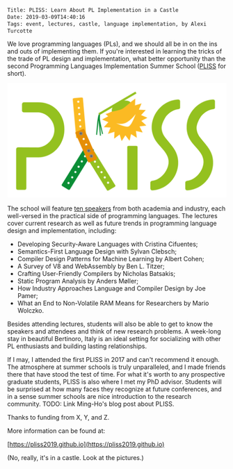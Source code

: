     Title: PLISS: Learn About PL Implementation in a Castle
    Date: 2019-03-09T14:40:16
    Tags: event, lectures, castle, language implementation, by Alexi Turcotte

We love programming languages (PLs), and we should all be in on the ins and outs of
implementing them.
If you're interested in learning the tricks of the trade of PL design and implementation,
what better opportunity than the second Programming Languages Implementation Summer
School ([PLISS](https://pliss2019.github.io/) for short).

<!-- more -->

<img src="/img/pliss_summer_school_2017_logo.png" alt="PLISS logo" />

The school will feature [ten speakers](https://pliss2019.github.io/speakers.html)
from both academia and industry, each well-versed in the practical side of
programming languages.
The lectures cover current research as well as future trends in programming language
design and implementation, including:

- Developing Security-Aware Languages with Cristina Cifuentes;
- Semantics-First Language Design with Sylvan Clebsch;
- Compiler Design Patterns for Machine Learning by Albert Cohen;
- A Survey of V8 and WebAssembly by Ben L. Titzer;
- Crafting User-Friendly Compilers by Nicholas Batsakis;
- Static Program Analysis by Anders Møller;
- How Industry Approaches Language and Compiler Design by Joe Pamer;
- What an End to Non-Volatile RAM Means for Researchers by Mario Wolczko.

Besides attending lectures, students will also be able to get to know the speakers and
attendees and think of new research problems.
A week-long stay in beautiful Bertinoro, Italy is an ideal setting for socializing
with other PL enthusiasts and building lasting relationships.

If I may, I attended the first PLISS in 2017 and can't recommend it enough.
The atmosphere at summer schools is truly unparalleled, and I made friends there
that have stood the test of time.
For what it's worth to any prospective graduate students, PLISS is also where I met my PhD advisor.
Students will be surprised at how many faces they recognize at future conferences,
and in a sense summer schools are nice introduction to the research community.
TODO: Link Ming-Ho's blog post about PLISS.

Thanks to funding from X, Y, and Z.

More information can be found at:

[https://pliss2019.github.io](https://pliss2019.github.io)

(No, really, it's in a castle.
Look at the pictures.)
